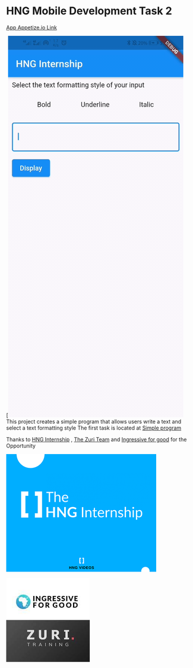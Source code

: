 # HNG Mobile Development Task 2

[App Appetize.io Link](https://appetize.io/app/dz2x13rwqkq3unjpnjpj3dfa5w?device=nexus5&scale=75&orientation=portrait&osVersion=8.1)

[![App Video](assets/hng-screenshot.gif)
This project creates a simple program that allows users write a text and select a text formatting style
The first task is located at [Simple program](/simple_program)


Thanks to [HNG Internship](https://hng.tech/) , [The Zuri Team](https://zuri.team/) and [Ingressive for good](https://ingressive.org/)
for the Opportunity



![Hng](assets/hng.png)


![Zuri](assets/zuri.jpg)